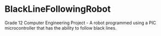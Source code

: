 # BlackLineFollowingRobot
Grade 12 Computer Engineering Project - A robot programmed using a PIC microcontroller that has the ability to follow black lines.
